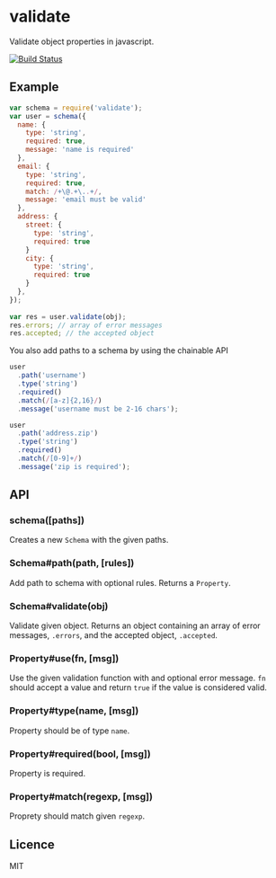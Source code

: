 # validate
Validate object properties in javascript.

[![Build Status](https://travis-ci.org/eivindfjeldstad/validate.png?branch=master)](https://travis-ci.org/eivindfjeldstad/validate)

## Example
```js
var schema = require('validate');
var user = schema({
  name: {
    type: 'string',
    required: true,
    message: 'name is required'
  },
  email: {
    type: 'string',
    required: true,
    match: /+\@.+\..+/,
    message: 'email must be valid'
  },
  address: {
    street: {
      type: 'string',
      required: true
    }
    city: {
      type: 'string',
      required: true
    }
  },
});
  
var res = user.validate(obj);
res.errors; // array of error messages
res.accepted; // the accepted object
```

You also add paths to a schema by using the chainable API 
```js
user
  .path('username')
  .type('string')
  .required()
  .match(/[a-z]{2,16}/)
  .message('username must be 2-16 chars');

user
  .path('address.zip')
  .type('string')
  .required()
  .match(/[0-9]+/)
  .message('zip is required');
```
## API
### schema([paths])

  Creates a new `Schema` with the given paths.

### Schema#path(path, [rules])

  Add path to schema with optional rules. Returns a `Property`.

### Schema#validate(obj)

  Validate given object. Returns an object containing an array of error messages,
  `.errors`, and the accepted object, `.accepted`.

### Property#use(fn, [msg])

  Use the given validation function with and optional error message.
  `fn` should accept a value and return `true` if the value is considered valid.

### Property#type(name, [msg])

  Property should be of type `name`.

### Property#required(bool, [msg])

  Property is required.

### Property#match(regexp, [msg])

  Proprety should match given `regexp`.

## Licence
MIT

